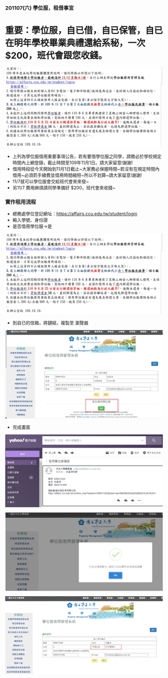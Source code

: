 ### 201107(六) 學位服，租借事宜

# 重要：學位服，自已借，自已保管，自已在明年學校畢業典禮還給系秘，一次 $200，班代會跟您收錢。


![](07.jpg)
- 上列為學位服借用重要事項公告，若有要借學位服之同學，請務必於學校規定時間內上網登錄，截止時間至109年11月1日。請大家留意!謝謝!
- 借用時段從今天開始到11月1日截止~大家務必保握時間~若沒有在規定時間內借用~必須罰手續費並借用時間縮短~所以不划算~請大家留意!謝謝!
- 11/7就可以學位服會交給班代會來來發~
- 另11/7 費用麻煩請同學準備好 $200，班代會來收錢~

### 實作租用流程


- 總務處學位登記網址：https://affairs.ccu.edu.tw/student/login
- 輸入學號、身份證
- 是否借用學位服→是

![](07.jpg)


- 到自已的信箱，將鏈結，複製至 瀏覽器

![](08.jpg)


- 完成畫面

![](09.jpg)

![](11.jpg)

![](10.jpg)

